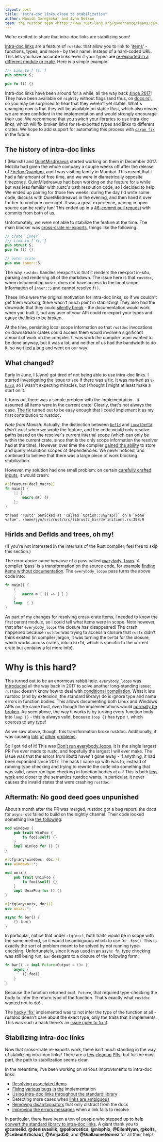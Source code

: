 ```yaml
---
layout: post
title: "Intra-doc links close to stabilization"
author: Manish Goregaokar and Jynn Nelson
team: the rustdoc team <https://www.rust-lang.org/governance/teams/dev-tools#rustdoc>
---
```


We're excited to share that intra-doc links are stabilizing soon!

[Intra-doc links] are a feature of `rustdoc` that allow you to link to '[items]' - functions, types, and more - by their name, instead of a hard-coded URL. This lets you have accurate links even if your types are [re-exported in a different module or crate][broken-string-links]. Here is a simple example:

```rust
/// Link to [`f()`]
pub struct S;

pub fn f() {}
```

Intra-doc links have been around for a while, all the way back [since 2017][tracking-issue]! They have been available on `nightly` without flags (and thus, on [docs.rs](https://docs.rs)), so you may be surprised to hear that they weren't yet stable. What's changing now is that they will be available on stable Rust, which also means we are more confident in the implementation and would strongly encourage their use. We recommend that you switch your libraries to use intra-doc links, which will fix broken links for re-exported types and links to different crates. We hope to add support for automating this process with [`cargo fix`] in the future.

## The history of intra-doc links

I (Manish) and [QuietMisdreavus](https://github.com/QuietMisdreavus) started working on them in December 2017. Mozilla had given the whole company a couple weeks off after the release of [Firefox Quantum](https://blog.mozilla.org/blog/2017/11/14/introducing-firefox-quantum/), and I was visiting family in Mumbai. This meant that I had a fair amount of free time, and we were in diametrically opposite timezones. QuietMisdreavus had been working on the feature for a while but was less familiar with rustc's path resolution code, so I decided to help. We ended up pairing for those few weeks: during the day I'd write some code, discuss with QuietMisdreavus in the evening, and then hand it over for her to continue overnight. It was a great experience, pairing in open source can be really fun! This ended up in a [46-commit pull request][intra-pr] with commits from both of us.


Unfortunately, we were not able to stabilize the feature at the time. The main blocker was [cross-crate re-exports], things like the following:

```rust
// Crate `inner`
/// Link to [`f()`]
pub struct S;
pub fn f() {}
```

```rust
// outer crate
pub use inner::S;
```


The way `rustdoc` handles reexports is that it renders the reexport in-situ, parsing and rendering all of the markdown. The issue here is that `rustdoc`, when documenting `outer`, does not have access to the local scope information of `inner::S` and cannot resolve `f()`.

These links were the original motivation for intra-doc links, so if we couldn't get them working, there wasn't much point in stabilizing! They also had the downside that they could [silently break] - the documentation would work when you built it, but any user of your API could re-export your types and cause the links to be broken.

At the time, persisting local scope information so that `rustdoc` invocations on downstream crates could access them would involve a significant amount of work on the compiler. It was work the compiler team wanted to be done anyway, but it was a lot, and neither of us had the bandwidth to do it, so we [filed a bug] and went on our way.




## What changed?

Early in June, I (Jynn) got tired of not being able to use intra-doc links. I started investigating the issue to see if there was a fix. It was marked as [`E-hard`], so I wasn't expecting miracles, but I thought I might at least make a start on it.

It turns out there was a simple problem with the implementation - it assumed
all items were in the current crate! Clearly, that's not always the case. [The fix][resolve-cross-crate] turned out to be easy enough that I could implement it as my first contribution to rustdoc.

_Note from Manish:_ Actually, the distinction between [`DefId`] and [`LocalDefId`] _didn't exist_ when we wrote the feature, and the code would only resolve paths based on the resolver's current internal scope (which can only be within the current crate, since that is the only scope information the resolver had at the time). However, over time the compiler [gained the ability][refactor-resolve] to store and query resolution scopes of dependencies. We never noticed, and continued to believe that there was a large piece of work blocking stabilization.

However, my solution had one small problem: on certain [carefully crafted inputs][macro-in-closure], it would crash:

```rust
#![feature(decl_macro)]
fn main() {
    || {
        macro m() {}
    };
}
```
```
thread 'rustc' panicked at 'called `Option::unwrap()` on a `None` value', /home/jyn/src/rust/src/librustc_hir/definitions.rs:358:9
```

## HirIds and DefIds and trees, oh my!

(If you're not interested in the internals of the Rust compiler, feel free to skip this section.)

The error above came because of a pass called [`everybody_loops`]. A compiler 'pass' is a transformation on the source code, for example [finding items without documentation][missing_docs].
The `everybody_loops` pass turns the above code into:

```rust
fn main() {
    {
        macro m { () => { } }
    }
    loop  { }
}
```

As part of my changes for resolving cross-crate items, I needed to know the first parent module, so I could tell what items were in scope. Note however, that after `everybody_loops` the closure has disappeared! The crash happened because `rustdoc` was trying to access a closure that `rustc` didn't think existed (in compiler jargon, it was turning the `DefId` for the closure, which works across crates, into a `HirId`, which is specific to the current crate but contains a lot more info).

# Why is this hard?

This turned out to be an enormous rabbit hole. `everybody_loops` was [introduced][os-specific-modules] all the way back in 2017 to solve another long-standing issue: `rustdoc` doesn't know how to deal with [conditional compilation]. What it lets rustdoc (and by extension, the standard library) do is ignore type and name errors in function bodies. This allows documenting both Linux and Windows APIs on the same host, even though the implementations would [normally be broken][why-everybody-loops]. As seen above, the way it works is by turning every function body into `loop {}` - this is always valid, because `loop {}` has type `!`, which coerces to any type!

<!--
However there's a problem: [function bodies aren't _always_ opaque][preserve-item-decls].
You can implement traits inside a function:

```rust
pub struct S;
fn f() {
    impl Default for S {
        fn default() -> Self {
            S
        }
    }
}
```

If you replace that trait implementation with a loop, you have a problem.
-->
 As we saw above, though, this transformation broke rustdoc. Additionally, it was causing [lots][type-alias-impl-trait] [of][preserve-item-decls] [other][impl-trait] [problems][derive-macros].

So I got rid of it! This was [Don't run everybody_loops]. It is the single largest PR I've ever made to rustc, and hopefully the largest I will ever make. The issue was that the errors from libstd haven't gone away - if anything, it had been expanded since 2017. The hack I came up with was to, instead of running type checking and trying to rewrite the code into something that was valid, never run type checking in function bodies at all! This is both [less work][perf run] and closer to the semantics rustdoc wants. In particular, it never causes the invalid states that were crashing `rustdoc`.

## Aftermath: No good deed goes unpunished

About a month after the PR was merged, rustdoc got a bug report: the docs for `async-std` failed to build on the nightly channel. Their code looked something like [the following][realistic async]:

```rust
mod windows {
    pub trait WinFoo {
        fn foo(&self) {}
    }
    impl WinFoo for () {}
}

#[cfg(any(windows, doc))]
use windows::*;

mod unix {
    pub trait UnixFoo {
        fn foo(&self) {}
    }
    impl UnixFoo for () {}
}

#[cfg(any(unix, doc))]
use unix::*;

async fn bar() {
    ().foo()
}
```

In particular, notice that under `cfg(doc)`, both traits would be in scope with the same method, so it would be ambiguous which to use for `.foo()`. This is exactly the sort of problem meant to be solved by not running type-checking. Unfortunately, since it was used in an `async fn`, type checking was still being run; `bar` desugars to a closure of the following form:

```rust
fn bar() -> impl Future<Output = ()> {
    async {
        ().foo()
    }
}
```

Because the function returned `impl Future`, that required type-checking the body to infer the return type of the function. That's exactly what `rustdoc` wanted not to do!

The [hacky 'fix'][fix-async-std] implemented was to not infer the type of the function at all - rustdoc doesn't care about the exact type, only the traits that it implements. This was such a hack there's an [issue open to fix it][async-std-issue].

## Stabilizing intra-doc links

Now that cross-crate re-exports work, there isn't much standing in the way of stabilizing intra-doc links! There are a [few][assoc-items] [cleanup][cross-crate-traits] [PRs][mismatched-disambiguator], but for the most part, the path to stabilization seems clear.

In the meantime, I've been working on various improvements to intra-doc links:

- [Resolving associated items][assoc-items-rfc]
- [Fixing][cross-crate-trait-method] [various][primitive-impls] [bugs][pub-re-exports] [in][primitive-consts] [the][primitive-self] implementation
- [Using intra-doc links throughout the standard library][std-links-tracking-issue]
- Detecting more cases when [links are ambiguous][primitive-module-ambiguity]
- [Removing disambiguators][remove-disambiguators] that only distract from the docs
- [Improving the errors messages][improve-suggestions] when a link fails to resolve

In particular, there have been a ton of people who stepped up to help [convert the standard library to intra-doc links][std-links-tracking-issue]. A giant thank you to **@camelid**, **@denisvasilik**, **@poliorcetics**, **@nixphix**, **@EllenNyan**, **@kolfs**, **@LeSeulArtichaut**, **@Amjad50**, and **@GuillaumeGomez** for all their help!

[`javadoc`]: https://www.oracle.com/java/technologies/javase/javadoc-tool.html
[`rustdoc`]: https://doc.rust-lang.org/rustdoc/
[Intra-doc links]: https://doc.rust-lang.org/rustdoc/write-documentation/linking-to-items-by-name.html
[items]: https://doc.rust-lang.org/reference/items.html
[broken-string-links]: https://github.com/rust-lang/rust/issues/32129
[tracking-issue]: https://github.com/rust-lang/rust/issues/43466
[cross-crate re-exports]: https://github.com/rust-lang/rust/issues/65983
[silently break]: https://github.com/rust-lang/rust/issues/43466#issuecomment-570100948
[`E-hard`]: https://github.com/rust-lang/rust/labels/E-hard
[resolve-cross-crate]: https://github.com/rust-lang/rust/pull/73101
[macro-in-closure]: https://github.com/rust-lang/rust/issues/71820
[os-specific-modules]: https://github.com/rust-lang/rust/pull/43348
[conditional compilation]: https://github.com/rust-lang/rust/issues/1998
[why-everybody-loops]: https://gist.github.com/jyn514/aee31eb1cc99d012ff674bec7d122b5e
[preserve-item-decls]: https://github.com/rust-lang/rust/pull/53002
[type-alias-impl-trait]: https://github.com/rust-lang/rust/issues/65863
[impl-trait]: https://github.com/rust-lang/rust/pull/43878
[derive-macros]: https://github.com/rust-lang/rust/pull/65252/commits/25cc99fca0650f54828e8ba7ad2bab341b231fcc
[Don't run everybody_loops]: https://github.com/rust-lang/rust/pull/73566
[perf run]: https://perf.rust-lang.org/compare.html?start=6ee1b62c811a6eb68d6db6dfb91f66a49956749b&end=5c9e5df3a097e094641f16dab501ab1c4da10e9f&stat=instructions:u
[realistic async]: https://github.com/rust-lang/rust/blob/b146000e910ccd60bdcde89363cb6aa14ecc0d95/src/test/rustdoc-ui/error-in-impl-trait/realistic-async.rs
[fix-async-std]: https://github.com/rust-lang/rust/pull/75127/
[assoc-items]: https://github.com/rust-lang/rust/pull/74489
[cross-crate-traits]: https://github.com/rust-lang/rust/pull/75176
[mismatched-disambiguator]: https://github.com/rust-lang/rust/pull/75079
[missing_docs]: https://github.com/rust-lang/rust/blob/e539dd65f8ba80837f7477c0547c61514bceb3ad/src/librustc_lint/builtin.rs#L302
[filed a bug]: https://github.com/rust-lang/rust/issues/65983
[intra-pr]: https://github.com/rust-lang/rust/pull/47046/commits
[`DefId`]: https://doc.rust-lang.org/nightly/nightly-rustc/rustc_hir/def_id/struct.DefId.html
[`LocalDefId`]: https://doc.rust-lang.org/nightly/nightly-rustc/rustc_hir/def_id/struct.LocalDefId.html
[refactor-resolve]: https://github.com/rust-lang/rust/pull/63400
[`everybody_loops`]: https://github.com/rust-lang/rust/blob/bd49eec3d76d5894b539a28309c2fe24f915ee94/compiler/rustc_interface/src/util.rs#L583
[async-std-issue]: https://github.com/rust-lang/rust/issues/75100
[assoc-items-rfc]: https://github.com/rust-lang/rfcs/blob/master/text/1946-intra-rustdoc-links.md#linking-to-associated-items
[std-links-tracking-issue]: https://github.com/rust-lang/rust/issues/75080
[cross-crate-trait-method]: https://github.com/rust-lang/rust/pull/75176
[primitive-impls]: https://github.com/rust-lang/rust/pull/75649
[pub-re-exports]: https://github.com/rust-lang/rust/pull/76082
[primitive-consts]: https://github.com/rust-lang/rust/pull/76093
[primitive-self]: https://github.com/rust-lang/rust/pull/76467
[primitive-module-ambiguity]: https://github.com/rust-lang/rust/pull/75815
[remove-disambiguators]: https://github.com/rust-lang/rust/pull/76078
[improve-suggestions]: https://github.com/rust-lang/rust/pull/75756
[`cargo fix`]: https://github.com/rust-lang/rust/issues/75805

